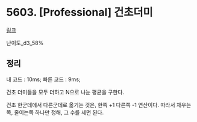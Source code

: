 # 5603. [Professional] 건초더미

[링크](https://swexpertacademy.com/main/code/problem/problemDetail.do?contestProbId=AWXGEbd6cjMDFAUo&categoryId=AWXGEbd6cjMDFAUo&categoryType=CODE)

난이도\_d3_58%

## 정리

내 코드 : 10ms;
빠른 코드 : 9ms;

건초 더미들을 모두 더하고 N으로 나눈 평균을 구한다.

건초 한군데에서 다른군데로 옮기는 것은, 한쪽 +1 다른쪽 -1 연산이다.
따라서 채우는쪽, 줄이는쪽 하나만 정해, 그 수를 세면 된다.
